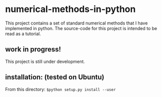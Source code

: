 # numerical-methods-in-python
This project contains a set of standard numerical methods that I have implemented in python.
The source-code for this project is intended to be read as a tutorial.

## work in progress!
This project is still under development.

## installation:  (tested on Ubuntu)
From this directory:
`$python setup.py install --user`
